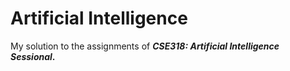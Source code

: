 # Artificial Intelligence

My solution to the assignments of ***CSE318: Artificial Intelligence Sessional*.**
